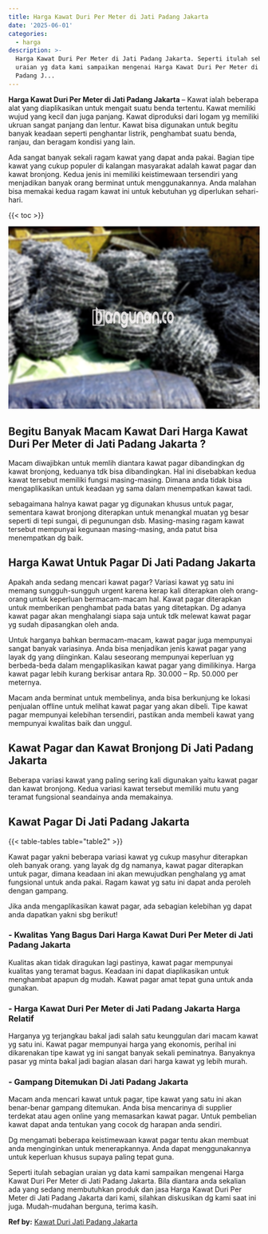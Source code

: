```yaml
---
title: Harga Kawat Duri Per Meter di Jati Padang Jakarta
date: '2025-06-01'
categories:
  - harga
description: >-
  Harga Kawat Duri Per Meter di Jati Padang Jakarta. Seperti itulah sebagian
  uraian yg data kami sampaikan mengenai Harga Kawat Duri Per Meter di Jati
  Padang J...
---
```


**Harga Kawat Duri Per Meter di Jati Padang Jakarta** – Kawat ialah beberapa alat yang diaplikasikan untuk mengait suatu benda tertentu. Kawat memiliki wujud yang kecil dan juga panjang. Kawat diproduksi dari logam yg memiliki ukruan sangat panjang dan lentur. Kawat bisa digunakan untuk begitu banyak keadaan seperti penghantar listrik, penghambat suatu benda, ranjau, dan beragam kondisi yang lain.

Ada sangat banyak sekali ragam kawat yang dapat anda pakai. Bagian tipe kawat yang cukup populer di kalangan masyarakat adalah kawat pagar dan kawat bronjong. Kedua jenis ini memiliki keistimewaan tersendiri yang menjadikan banyak orang berminat untuk menggunakannya. Anda malahan bisa memakai kedua ragam kawat ini untuk kebutuhan yg diperlukan sehari-hari.

{{< toc >}}

![Harga Kawat Duri Per Meter di Jati Padang Jakarta](/images/jual-kawat-murah28.png)

## Begitu Banyak Macam Kawat Dari Harga Kawat Duri Per Meter di Jati Padang Jakarta ?

Macam diwajibkan untuk memlih diantara kawat pagar dibandingkan dg kawat bronjong, keduanya tdk bisa dibandingkan. Hal ini disebabkan kedua kawat tersebut memiliki fungsi masing-masing. Dimana anda tidak bisa mengaplikasikan untuk keadaan yg sama dalam menempatkan kawat tadi.

sebagaimana halnya kawat pagar yg digunakan khusus untuk pagar, sementara kawat bronjong diterapkan untuk menangkal muatan yg besar seperti di tepi sungai, di pegunungan dsb. Masing-masing ragam kawat tersebut mempunyai kegunaan masing-masing, anda patut bisa menempatkan dg baik.

## Harga Kawat Untuk Pagar Di Jati Padang Jakarta

Apakah anda sedang mencari kawat pagar? Variasi kawat yg satu ini memang sungguh-sungguh urgent karena kerap kali diterapkan oleh orang-orang untuk keperluan bermacam-macam hal. Kawat pagar diterapkan untuk memberikan penghambat pada batas yang ditetapkan. Dg adanya kawat pagar akan menghalangi siapa saja untuk tdk melewat kawat pagar yg sudah dipasangkan oleh anda.

Untuk harganya bahkan bermacam-macam, kawat pagar juga mempunyai sangat banyak variasinya. Anda bisa menjadikan jenis kawat pagar yang layak dg yang diinginkan. Kalau seseorang mempunyai keperluan yg berbeda-beda dalam mengaplikasikan kawat pagar yang dimilikinya. Harga kawat pagar lebih kurang berkisar antara Rp. 30.000 – Rp. 50.000 per meternya.

Macam anda berminat untuk membelinya, anda bisa berkunjung ke lokasi penjualan offline untuk melihat kawat pagar yang akan dibeli. Tipe kawat pagar mempunyai kelebihan tersendiri, pastikan anda membeli kawat yang mempunyai kwalitas baik dan unggul.

## Kawat Pagar dan Kawat Bronjong Di Jati Padang Jakarta

Beberapa variasi kawat yang paling sering kali digunakan yaitu kawat pagar dan kawat bronjong. Kedua variasi kawat tersebut memiliki mutu yang teramat fungsional seandainya anda memakainya.

## Kawat Pagar Di Jati Padang Jakarta

{{< table-tables table="table2" >}}

Kawat pagar yakni beberapa variasi kawat yg cukup masyhur diterapkan oleh banyak orang. yang layak dg dg namanya, kawat pagar diterapkan untuk pagar, dimana keadaan ini akan mewujudkan penghalang yg amat fungsional untuk anda pakai. Ragam kawat yg satu ini dapat anda peroleh dengan gampang.

Jika anda mengaplikasikan kawat pagar, ada sebagian kelebihan yg dapat anda dapatkan yakni sbg berikut!

### \- Kwalitas Yang Bagus Dari Harga Kawat Duri Per Meter di Jati Padang Jakarta

Kualitas akan tidak diragukan lagi pastinya, kawat pagar mempunyai kualitas yang teramat bagus. Keadaan ini dapat diaplikasikan untuk menghambat apapun dg mudah. Kawat pagar amat tepat guna untuk anda gunakan.

### \- Harga Kawat Duri Per Meter di Jati Padang Jakarta Harga Relatif

Harganya yg terjangkau bakal jadi salah satu keunggulan dari macam kawat yg satu ini. Kawat pagar mempunyai harga yang ekonomis, perihal ini dikarenakan tipe kawat yg ini sangat banyak sekali peminatnya. Banyaknya pasar yg minta bakal jadi bagian alasan dari harga kawat yg lebih murah.

### \- Gampang Ditemukan Di Jati Padang Jakarta

Macam anda mencari kawat untuk pagar, tipe kawat yang satu ini akan benar-benar gampang ditemukan. Anda bisa mencarinya di supplier terdekat atau agen online yang memasarkan kawat pagar. Untuk pembelian kawat dapat anda tentukan yang cocok dg harapan anda sendiri.

Dg mengamati beberapa keistimewaan kawat pagar tentu akan membuat anda menginginkan untuk menerapkannya. Anda dapat menggunakannya untuk keperluan khusus supaya paling tepat guna.

Seperti itulah sebagian uraian yg data kami sampaikan mengenai Harga Kawat Duri Per Meter di Jati Padang Jakarta. Bila diantara anda sekalian ada yang sedang membutuhkan produk dan jasa Harga Kawat Duri Per Meter di Jati Padang Jakarta dari kami, silahkan diskusikan dg kami saat ini juga. Mudah-mudahan berguna, terima kasih.

**Ref by:** [Kawat Duri Jati Padang Jakarta](https://id.wikipedia.org/wiki/Kawat)
